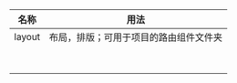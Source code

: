 | 名称   | 用法                                   |
| ------ | -------------------------------------- |
| layout | 布局，排版；可用于项目的路由组件文件夹 |
|        |                                        |
|        |                                        |
|        |                                        |
|        |                                        |
|        |                                        |
|        |                                        |
|        |                                        |
|        |                                        |

